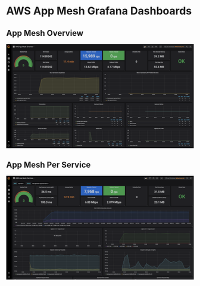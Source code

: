 # AWS App Mesh Grafana Dashboards

## App Mesh Overview

![appmesh-overview](images/appmesh-dashboard-overview.png)

## App Mesh Per Service

![appmesh-per-service](images/appmesh-dashboard-per-service.png)
